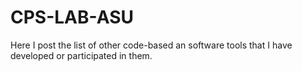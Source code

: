 # CPS-LAB-ASU
Here I post the list of other code-based an software tools that I have developed or participated in them.
